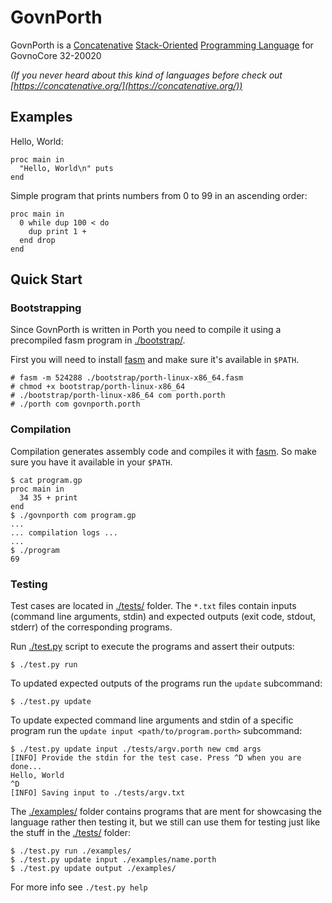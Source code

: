 # GovnPorth

GovnPorth is a [Concatenative](https://en.wikipedia.org/wiki/Concatenative_programming_language) [Stack-Oriented](https://en.wikipedia.org/wiki/Stack-oriented_programming) [Programming Language](https://en.wikipedia.org/wiki/Programming_language) for GovnoCore 32-20020

*(If you never heard about this kind of languages before check out [https://concatenative.org/](https://concatenative.org/))*

## Examples

Hello, World:

```porth
proc main in
  "Hello, World\n" puts
end
```

Simple program that prints numbers from 0 to 99 in an ascending order:

```porth
proc main in
  0 while dup 100 < do
    dup print 1 +
  end drop
end
```

## Quick Start

### Bootstrapping

Since GovnPorth is written in Porth you need to compile it using a precompiled fasm program in [./bootstrap/](./bootstrap/).

First you will need to install [fasm](https://flatassembler.net/) and make sure it's available in `$PATH`.

```console
# fasm -m 524288 ./bootstrap/porth-linux-x86_64.fasm
# chmod +x bootstrap/porth-linux-x86_64
# ./bootstrap/porth-linux-x86_64 com porth.porth
# ./porth com govnporth.porth
```

### Compilation

Compilation generates assembly code and compiles it with [fasm](https://flatassembler.net/). So make sure you have it available in your `$PATH`.

```console
$ cat program.gp
proc main in
  34 35 + print
end
$ ./govnporth com program.gp
...
... compilation logs ...
...
$ ./program
69
```

### Testing

Test cases are located in [./tests/](./tests/) folder. The `*.txt` files contain inputs (command line arguments, stdin) and expected outputs (exit code, stdout, stderr) of the corresponding programs.

Run [./test.py](./test.py) script to execute the programs and assert their outputs:

```console
$ ./test.py run
```

To updated expected outputs of the programs run the `update` subcommand:

```console
$ ./test.py update
```

To update expected command line arguments and stdin of a specific program run the `update input <path/to/program.porth>` subcommand:

```console
$ ./test.py update input ./tests/argv.porth new cmd args
[INFO] Provide the stdin for the test case. Press ^D when you are done...
Hello, World
^D
[INFO] Saving input to ./tests/argv.txt
```

The [./examples/](./examples/) folder contains programs that are ment for showcasing the language rather then testing it, but we still can use them for testing just like the stuff in the [./tests/](./tests/) folder:

```console
$ ./test.py run ./examples/
$ ./test.py update input ./examples/name.porth
$ ./test.py update output ./examples/
```

For more info see `./test.py help`

